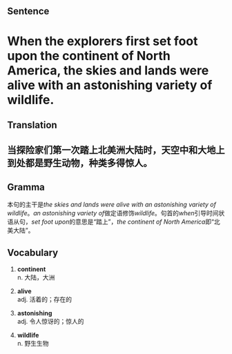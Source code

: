## Sentence

<h1>When the explorers first set foot upon the continent of North America, the skies and lands were alive with an astonishing variety of wildlife.</h1>

## Translation

<h2>当探险家们第一次踏上北美洲大陆时，天空中和大地上到处都是野生动物，种类多得惊人。</h2>

## Gramma     

本句的主干是*the skies and lands were alive with an astonishing variety of wildlife*。*an astonishing variety of*做定语修饰*wildlife*。句首的*when*引导时间状语从句，*set foot upon*的意思是“踏上”，*the continent of North America*即“北美大陆”。      


## Vocabulary   

1. **continent**      
n. 大陆，大洲       

2. **alive**       
adj. 活着的；存在的        

3. **astonishing**       
adj. 令人惊讶的；惊人的        

4. **wildlife**       
n. 野生生物         

